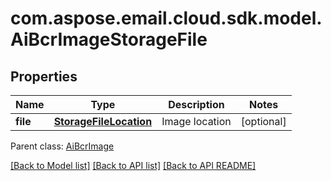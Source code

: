 
# com.aspose.email.cloud.sdk.model.AiBcrImageStorageFile

## Properties
Name | Type | Description | Notes
------------ | ------------- | ------------- | -------------
**file** | [**StorageFileLocation**](StorageFileLocation.md) | Image location              |  [optional]

 Parent class: [AiBcrImage](AiBcrImage.md)
    
    


[[Back to Model list]](README.md#documentation-for-models) [[Back to API list]](README.md#documentation-for-api-endpoints) [[Back to API README]](README.md)


